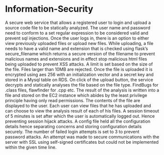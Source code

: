 # Information-Security


A secure web service that allows a registered user to login and upload a source code file to be statically analyzed. The user name and password need to conform to a set regular expression to be considered valid and prevent sql injections. Once the user logs in, there is an option to either view previously uploaded files or upload new files. While uploading, a file needs to have a valid name and extension that is checked using flask’s secure_filename which returns a secure version of the filename to prevent malicious names and extensions and in effect stop malicious html files being uploaded to prevent XSS attacks. A limit is set based on the size of the file. Files larger than 10MB are rejected.
Once the file is uploaded it is encrypted using aes 256 with an initialization vector and a secret key and stored in a Mysql table on RDS. On click of the upload button, the service decrypts and statically analyses the file based on the file type. FindBugs for .class files, flawfinder for .cpp etc. The result of the analysis is written into a file and stored on the EC2 instance which abides by the least privilege principle having only read permissions.  The contents of the file are displayed to the user. Each user can view files that he has uploaded and can choose to view the analysis result of each of his files.
A session timeout of 5 minutes is set after which the user is automatically logged out. Hence preventing session hijack attacks. A config file held all the configuration details hence separating concerns and storing configuration details securely. The number of failed login attempts is set to 3 to prevent password attacks.
An attempt was made to secure communications with the server with SSL using self-signed certificates but could not be implemented within the given time line.
